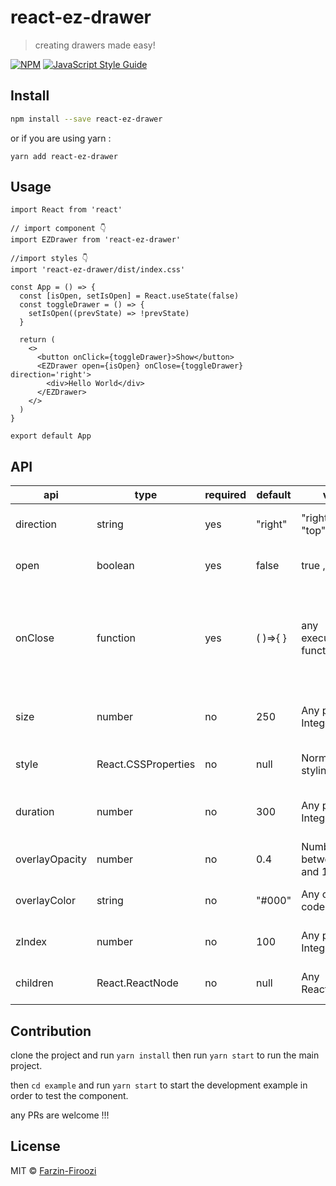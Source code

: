 # react-ez-drawer

> creating drawers made easy!

[![NPM](https://img.shields.io/npm/v/react-ez-drawer.svg)](https://www.npmjs.com/package/react-ez-drawer) [![JavaScript Style Guide](https://img.shields.io/badge/code_style-standard-brightgreen.svg)](https://standardjs.com)

## Install

```bash
npm install --save react-ez-drawer
```

or if you are using yarn :

```
yarn add react-ez-drawer
```

## Usage

```tsx
import React from 'react'

// import component 👇
import EZDrawer from 'react-ez-drawer'

//import styles 👇
import 'react-ez-drawer/dist/index.css'

const App = () => {
  const [isOpen, setIsOpen] = React.useState(false)
  const toggleDrawer = () => {
    setIsOpen((prevState) => !prevState)
  }

  return (
    <>
      <button onClick={toggleDrawer}>Show</button>
      <EZDrawer open={isOpen} onClose={toggleDrawer} direction='right'>
        <div>Hello World</div>
      </EZDrawer>
    </>
  )
}

export default App
```

## API

| api            | type                | required | default  | value                             | desciption                                                                                  |
| -------------- | ------------------- | -------- | -------- | --------------------------------- | ------------------------------------------------------------------------------------------- |
| direction      | string              | yes      | "right"  | "right" , "left" , "top","bottom" | Selecting the direction that drawer opens                                                   |
| open           | boolean             | yes      | false    | true , false                      | Select when to show drawer                                                                  |
| onClose        | function            | yes      | ( )=>{ } | any executable function           | This function is called when clicking on backdrop layer usually used for closing the drawer |
| size           | number              | no       | 250      | Any positive Integer              | Determines the size of drawer in pixels                                                     |
| style          | React.CSSProperties | no       | null     | Normal stylings                   | Can be used for inline styles                                                               |
| duration       | number              | no       | 300      | Any positive Integer              | Determines the duration of opening the drawer                                               |
| overlayOpacity | number              | no       | 0.4      | Number between 0 and 1            | Determines the opacity of overlay                                                           |
| overlayColor   | string              | no       | "#000"   | Any color code                    | Determines the color of overlay                                                             |
| zIndex         | number              | no       | 100      | Any positive Integer              | Determines the zIndex of drawer                                                             |
| children       | React.ReactNode     | no       | null     | Any ReactNode                     | This is the same as props.children                                                          |

## Contribution

clone the project and run `yarn install` then run `yarn start` to run the main project.

then `cd example` and run `yarn start` to start the development example in order to test the component.

any PRs are welcome !!!

## License

MIT © [Farzin-Firoozi](https://github.com/Farzin-Firoozi)
